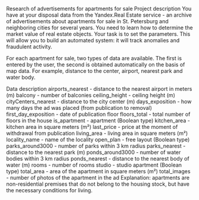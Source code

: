 Research of advertisements for apartments for sale
Project description
You have at your disposal data from the Yandex.Real Estate service - an archive of advertisements about apartments for sale in St. Petersburg and neighboring cities for several years. You need to learn how to determine the market value of real estate objects. Your task is to set the parameters. This will allow you to build an automated system: it will track anomalies and fraudulent activity.

For each apartment for sale, two types of data are available. The first is entered by the user, the second is obtained automatically on the basis of map data. For example, distance to the center, airport, nearest park and water body.

Data description
airports_nearest - distance to the nearest airport in meters (m)
balcony - number of balconies
ceiling_height - ceiling height (m)
cityCenters_nearest - distance to the city center (m)
days_exposition - how many days the ad was placed (from publication to removal)
first_day_exposition - date of publication
floor
floors_total - total number of floors in the house
is_apartment - apartment (Boolean type)
kitchen_area - kitchen area in square meters (m²)
last_price - price at the moment of withdrawal from publication
living_area - living area in square meters (m²)
locality_name - name of the locality
open_plan - free layout (Boolean type)
parks_around3000 - number of parks within 3 km radius
parks_nearest - distance to the nearest park (m)
ponds_around3000 - number of water bodies within 3 km radius
ponds_nearest - distance to the nearest body of water (m)
rooms - number of rooms
studio - studio apartment (Boolean type)
total_area - area of the apartment in square meters (m²)
total_images - number of photos of the apartment in the ad
Explanation: apartments are non-residential premises that do not belong to the housing stock, but have the necessary conditions for living.
